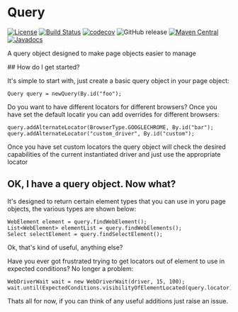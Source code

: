 Query
========

[![License](http://img.shields.io/:license-apache-brightgreen.svg)](http://www.apache.org/licenses/LICENSE-2.0.html)
[![Build Status](https://travis-ci.org/Ardesco/Query.svg?branch=master)](https://travis-ci.org/Ardesco/Query)
[![codecov](https://codecov.io/gh/ardesco/query/branch/master/graph/badge.svg)](https://codecov.io/gh/ardesco/query)
![GitHub release](https://img.shields.io/github/release/ardesco/query.svg)
[![Maven Central](https://maven-badges.herokuapp.com/maven-central/com.lazerycode.selenium/query/badge.svg)](https://maven-badges.herokuapp.com/maven-central/com.lazerycode.selenium/query)
[![Javadocs](http://www.javadoc.io/badge/com.lazerycode.selenium/query.svg)](http://www.javadoc.io/doc/com.lazerycode.selenium/query)

A query object designed to make page objects easier to manage

## How do I get started?

It's simple to start with, just create a basic query object in your page object:

    Query query = newQuery(By.id("foo");
    
Do you want to have different locators for different browsers?  Once you have set the default locatir you can add overrides for different browsers:

    query.addAlternateLocator(BrowserType.GOOGLECHROME, By.id("bar");
    query.addAlternateLocator("custom_driver", By.id("custom");
    
Once you have set custom locators the query object will check the desired capabilities of the current instantiated driver and just use the appropriate locator    
    
## OK, I have a query object. Now what?    

It's designed to return certain element types that you can use in yoru page objects, the various types are shown below:

    WebElement element = query.findWebElement();
    List<WebElement> elementList = query.findWebElements();
    Select selectElement = query.findSelectElement();
    
Ok, that's kind of useful, anything else?

Have you ever got frustrated trying to get locators out of element to use in expected conditions?  No longer a problem:

    WebDriverWait wait = new WebDriverWait(driver, 15, 100);
    wait.until(ExpectedConditions.visibilityOfElementLocated(query.locator));
    
Thats all for now, if you can think of any useful additions just raise an issue.    